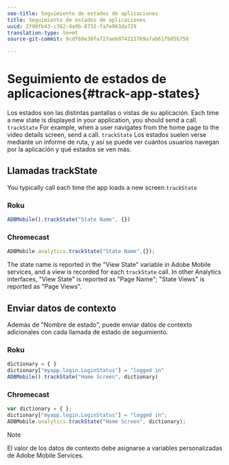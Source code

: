 ```yaml
---
seo-title: Seguimiento de estados de aplicaciones
title: Seguimiento de estados de aplicaciones
uuid: 2f98fb43-c362-4a9b-8732-fa7e963da729
translation-type: tm+mt
source-git-commit: 9cdf69e30fa727aeb974213769a7ab61fb05b756

---
```



# Seguimiento de estados de aplicaciones{#track-app-states}

Los estados son las distintas pantallas o vistas de su aplicación. Each time a new state is displayed in your application, you should send a  call. `trackState` For example, when a user navigates from the home page to the video details screen, send a  call. `trackState` Los estados suelen verse mediante un informe de ruta, y así se puede ver cuántos usuarios navegan por la aplicación y qué estados se ven más.

## Llamadas trackState

You typically call  each time the app loads a new screen.`trackState`

### Roku

```js
ADBMobile().trackState("State Name", {})
```

### Chromecast

```js
ADBMobile.analytics.trackState("State Name",{});
```

The state name is reported in the "View State" variable in Adobe Mobile services, and a view is recorded for each `trackState` call. In other Analytics interfaces, "View State" is reported as "Page Name"; "State Views" is reported as "Page Views".

## Enviar datos de contexto

Además de "Nombre de estado", puede enviar datos de contexto adicionales con cada llamada de estado de seguimiento.

### Roku

```js
dictionary = { } 
dictionary["myapp.login.LoginStatus"] = "logged in"  
ADBMobile().trackState("Home Screen", dictionary)
```

### Chromecast

```js
var dictionary = { }; 
dictionary["myapp.login.LoginStatus"] = "logged in"; 
ADBMobile.analytics.trackState("Home Screen", dictionary); 
```

>[!NOTE]
>
>El valor de los datos de contexto debe asignarse a variables personalizadas de Adobe Mobile Services.

